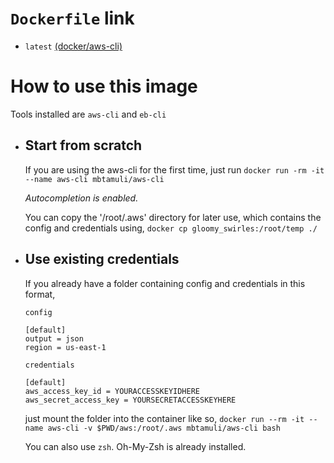 # `Dockerfile` link

 - `latest` [(docker/aws-cli)](https://github.com/mbtamuli/playground/blob/master/docker/aws-cli/Dockerfile)

# How to use this image
Tools installed are `aws-cli` and `eb-cli`

 - ## Start from scratch
   If you are using the aws-cli for the first time, just run
   `docker run -rm -it --name aws-cli mbtamuli/aws-cli`

   *Autocompletion is enabled.*

   You can copy the '/root/.aws' directory for later use, which contains the config and credentials using,
   `docker cp gloomy_swirles:/root/temp ./`

 - ## Use existing credentials
   If you already have a folder containing config and credentials in this format,

   ```
   config

   [default]
   output = json
   region = us-east-1

   credentials

   [default]
   aws_access_key_id = YOURACCESSKEYIDHERE
   aws_secret_access_key = YOURSECRETACCESSKEYHERE
   ```

   just mount the folder into the container like so,
   `docker run --rm -it --name aws-cli -v $PWD/aws:/root/.aws mbtamuli/aws-cli bash`

   You can also use `zsh`. Oh-My-Zsh is already installed.

